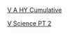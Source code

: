 <html>
<body>
<p><a href="./V A HY Cumulative.xlsx"/>V A HY Cumulative</a></p>
<p><a href="./V Science Paper PT 2.docx"/>V Science PT 2</a></p>
</body>
</html>

